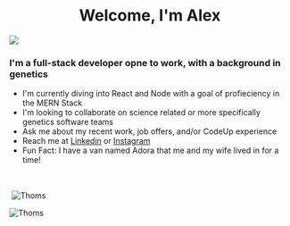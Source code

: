 <h1 align="center">Welcome, I'm Alex</h1>
<img src= "https://github.com/ThomsAlexander23/ThomsAlexander23/blob/main/images/gitProfile.png">

<h3>I'm a full-stack developer opne to work, with a background in genetics</h3>
<ul>
  <li>I'm currently diving into React and Node with a goal of profieciency in the MERN Stack</li>
  <li>I'm looking to collaborate on science related or more specifically genetics software teams</li>
  <li>Ask me about my recent work, job offers, and/or CodeUp experience</li>
  <li>Reach me at <a href="https://www.linkedin.com/in/alexander-thoms-81250188/">Linkedin</a> or <a href="https://www.instagram.com/aotadventures/">Instagram</a></li>
  <li>Fun Fact: I have a van named Adora that me and my wife lived in for a time!</li>
</ul>
<br>
<p>&nbsp;<img align="center" src="https://github-readme-stats.vercel.app/api?username=thomsalexander23&theme=radical&show_icons=true&count_private=true&locale=en" alt="Thoms" /></p>
<p><img align="left" src="https://github-readme-stats.vercel.app/api/top-langs?username=thomsalexander23&theme=radical&show_icons=true&count_private=true&locale=en&layout=compact" alt="Thoms" /></p>



<!--
**ThomsAlexander23/ThomsAlexander23** is a ✨ _special_ ✨ repository because its `README.md` (this file) appears on your GitHub profile.
-->
